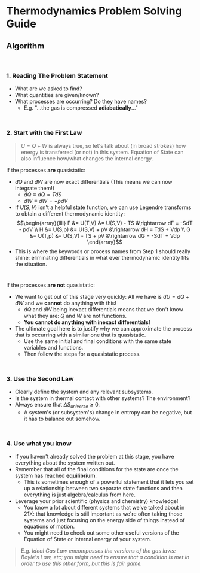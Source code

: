 # Thermodynamics Problem Solving Guide

## Algorithm

$$\ $$

### 1. Reading The Problem Statement

- What are we asked to find?
- What quantities are given/known?
- What processes are occurring? Do they have names?
    -  E.g. "...the gas is compressed **adiabatically**..." $$\ $$

### 2. Start with the First Law

> $U=Q+W$ is always true, so let's talk about (in broad strokes) how energy is transferred (or not) in this system. Equation of State can also influence how/what changes the internal energy. 

If the processes **are** quasistatic:

- $đQ$ and $đW$ are now exact differentials (This means we can now integrate them!)
    - $đQ \equiv dQ = TdS$
    - $đW \equiv dW = -pdV$
- If $U(S,V)$ isn't a helpful state function, we can use Legendre transforms to obtain a different thermodynamic identity:$$\begin{array}{llll}
F &= U(T,V) &= U(S,V) - TS &\rightarrow dF = -SdT - pdV \\
H &= U(S,p) &= U(S,V) + pV &\rightarrow dH = TdS + Vdp \\
G &= U(T,p) &= U(S,V) - TS + pV &\rightarrow dG = -SdT + Vdp
\end{array}$$
- This is where the keywords or process names from Step 1 should really shine: eliminating differentials in what ever thermodynamic identity fits the situation.$$\ $$

If the processes **are not** quasistatic:

- We want to get out of this stage very quickly: All we have is $dU = đQ + đW$ and we **cannot** do anything with this!
    - $đQ$ and $đW$ being inexact differentials means that we don't know what they are: $Q$ and $W$ are not functions.
    - **You cannot do anything with inexact differentials!**
- The ultimate goal here is to justify why we can approximate the process that is occurring with a similar one that is quasistatic.
    - Use the same initial and final conditions with the same state variables and functions.
    - Then follow the steps for a quasistatic process. $$\ $$

### 3. Use the Second Law

- Clearly define the system and any relevant subsystems.
- Is the system in thermal contact with other systems? The environment?
- Always ensure that $\Delta S_{universe} \geq 0$.
    - A system's (or subsystem's) change in entropy can be negative, but it has to balance out somehow. $$\ $$

### 4. Use what you know

- If you haven't already solved the problem at this stage, you have everything about the system written out.
- Remember that all of the final conditions for the state are once the system has reached **equilibrium**.
    - This is sometimes enough of a powerful statement that it lets you set up a relationship between two separate state functions and then everything is just algebra/calculus from here.
- Leverage your prior scientific (physics and chemistry) knowledge!
    - You know a lot about different systems that we've talked about in 21X: that knowledge is still important as we're often taking those systems and just focusing on the energy side of things instead of equations of motion.
    - You might need to check out some other useful versions of the Equation of State or Internal energy of your system. 

> E.g. *Ideal Gas Law encompasses the versions of the gas laws: Boyle's Law, etc; you might need to ensure that a condition is met in order to use this other form, but this is fair game.*